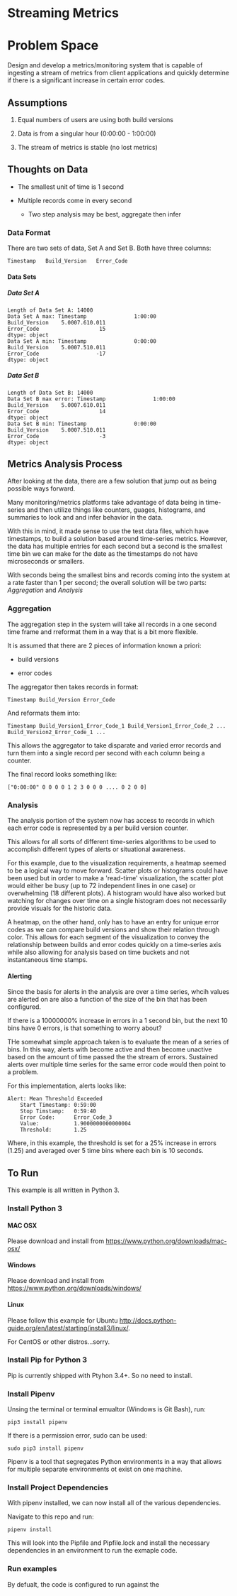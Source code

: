 Streaming Metrics
=====================

# Problem Space

Design and develop a metrics/monitoring system that is capable of ingesting a stream of metrics from client applications and quickly determine if there is a significant increase in certain error codes.

## Assumptions

  1. Equal numbers of users are using both build versions

  2. Data is from a singular hour (0:00:00 - 1:00:00)

  3. The stream of metrics is stable (no lost metrics)

## Thoughts on Data

  * The smallest unit of time is 1 second

  * Multiple records come in every second

    * Two step analysis may be best, aggregate then infer


### Data Format

There are two sets of data, Set A and Set B. Both have three columns:

```
Timestamp   Build_Version   Error_Code
```

#### Data Sets

##### Data Set A

```
Length of Data Set A: 14000
Data Set A max: Timestamp               1:00:00
Build_Version    5.0007.610.011
Error_Code                   15
dtype: object
Data Set A min: Timestamp               0:00:00
Build_Version    5.0007.510.011
Error_Code                  -17
dtype: object
```

##### Data Set B

```
Length of Data Set B: 14000
Data Set B max error: Timestamp               1:00:00
Build_Version    5.0007.610.011
Error_Code                   14
dtype: object
Data Set B min: Timestamp               0:00:00
Build_Version    5.0007.510.011
Error_Code                   -3
dtype: object
```

## Metrics Analysis Process

After looking at the data, there are a few solution that jump out as being possible ways forward.

Many monitoring/metrics platforms take advantage of data being in time-series and then utilize things like 
counters, guages, histograms, and summaries to look and and infer behavior in the data.

With this in mind, it made sense to use the test data files, which have timestamps, to build a solution based around time-series metrics. However, the data has multiple entries for each second but a second is the smallest time bin we can make for the date as the timestamps do not have microseconds or smallers.

With seconds being the smallest bins and records coming into the system at a rate faster than 1 per second; the overall solution will be two parts: _Aggregation_ and _Analysis_

### Aggregation

The aggregation step in the system will take all records in a one second time frame and rreformat them in a way that is a bit more flexible. 

It is assumed that there are 2 pieces of information known a priori:

  * build versions

  * error codes

The aggregator then takes records in format:

```
Timestamp Build_Version Error_Code
```

And reformats them into:

```
Timestamp Build_Version1_Error_Code_1 Build_Version1_Error_Code_2 ... Build_Version2_Error_Code_1 ...
```

This allows the aggregator to take disparate and varied error records and turn them into a single record per second with each column being a counter.

The final record looks something like:

```
["0:00:00" 0 0 0 0 1 2 3 0 0 0 .... 0 2 0 0]
```

### Analysis

The analysis portion of the system now has access to records in which each error code is represented by a per build version counter.

This allows for all sorts of different time-series algorithms to be used to accomplish different types of alerts or situational awareness.

For this example, due to the visualization requirements, a heatmap seemed to be a logical way to move forward. Scatter plots or histograms could have been used but in order to make a 'read-time' visualization, the scatter plot would either be busy (up to 72 independent lines in one case) or overwhelming (18 different plots). A histogram would have also worked but watching for changes over time on a single histogram does not necessarily provide visuals for the historic data.

A heatmap, on the other hand, only has to have an entry for unique error codes as we can compare build versions and show their relation through color. This allows for each segment of the visualization to convey the relationship between builds and error codes quickly on a time-series axis while also allowing for analysis based on time buckets and not instantaneous time stamps.

#### Alerting

Since the basis for alerts in the analysis are over a time series, whcih values are alerted on are also a function of the size of the bin that has been configured.

If there is a 10000000% increase in errors in a 1 second bin, but the next 10 bins have 0 errors, is that something to worry about?

THe somewhat simple approach taken is to evaluate the mean of a series of bins. In this way, alerts with become active and then become unactive based on the amount of time passed the the stream of errors. Sustained alerts over multiple time series for the same error code would then point to a problem.

For this implementation, alerts looks like:

```
Alert: Mean Threshold Exceeded
    Start Timestamp: 0:59:00
    Stop Timstamp:   0:59:40
    Error Code:      Error_Code_3
    Value:           1.9000000000000004
    Threshold:       1.25
```

Where, in this example, the threshold is set for a 25% increase in errors (1.25) and averaged over 5 time bins where each bin is 10 seconds. 

## To Run

This example is all written in Python 3.

### Install Python 3 

#### MAC OSX

Please download and install from https://www.python.org/downloads/mac-osx/

#### Windows

Please download and install from https://www.python.org/downloads/windows/

#### Linux

Please follow this example for Ubuntu http://docs.python-guide.org/en/latest/starting/install3/linux/.

For CentOS or other distros...sorry.

### Install Pip for Python 3

Pip is currently shipped with Ptyhon 3.4+. So no need to install.

### Install Pipenv

Unsing the terminal or terminal emualtor (Windows is Git Bash), run:

```
pip3 install pipenv
```

If there is a permission error, sudo can be used:

```
sudo pip3 install pipenv
```

Pipenv is a tool that segregates Python environments in a way that allows for multiple separate environments ot exist on one machine.

### Install Project Dependencies

With pipenv installed, we can now install all of the various dependencies.

Navigate to this repo and run:

```
pipenv install
```

This will look into the Pipfile and Pipfile.lock and install the necessary dependencies in an environment to run the exmaple code.

### Run examples

By defualt, the code is configured to run against the 

